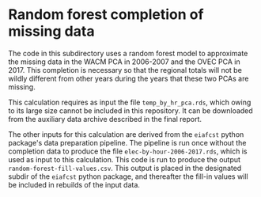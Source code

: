 # Random forest completion of missing data

The code in this subdirectory uses a random forest model to
approximate the missing data in the WACM PCA in 2006-2007 and the OVEC
PCA in 2017.  This completion is necessary so that the regional totals
will not be wildly different from other years during the years that
these two PCAs are missing.  

This calculation requires as input the file `temp_by_hr_pca.rds`,
which owing to its large size cannot be included in this repository.
It can be downloaded from the auxiliary data archive described in the
final report.

The other inputs for this calculation are derived from the `eiafcst`
python package's data preparation pipeline.  The pipeline is run once
without the completion data to produce the file
`elec-by-hour-2006-2017.rds`, which is used as input to this
calculation.  This code is run to produce the output
`random-forest-fill-values.csv`.  This output is placed in the
designated subdir of the `eiafcst` python package, and thereafter the
fill-in values will be included in rebuilds of the input data.


